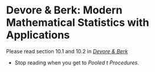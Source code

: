 # Devore & Berk: Modern Mathematical Statistics with Applications

Please read section 10.1 and 10.2 in [*Devore & Berk*](https://link-springer-com.libproxy.berkeley.edu/book/10.1007%2F978-1-4614-0391-3)

- Stop reading when you get to *Pooled t Procedures*. 
